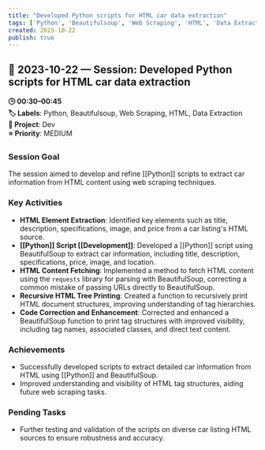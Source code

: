 ```yaml
---
title: "Developed Python scripts for HTML car data extraction"
tags: ['Python', 'Beautifulsoup', 'Web Scraping', 'HTML', 'Data Extraction']
created: 2023-10-22
publish: true
---
```


## 📅 2023-10-22 — Session: Developed Python scripts for HTML car data extraction

**🕒 00:30–00:45**  
**🏷️ Labels**: Python, Beautifulsoup, Web Scraping, HTML, Data Extraction  
**📂 Project**: Dev  
**⭐ Priority**: MEDIUM  


### Session Goal
The session aimed to develop and refine [[Python]] scripts to extract car information from HTML content using web scraping techniques.

### Key Activities
- **HTML Element Extraction**: Identified key elements such as title, description, specifications, image, and price from a car listing's HTML source.
- **[[Python]] Script [[Development]]**: Developed a [[Python]] script using BeautifulSoup to extract car information, including title, description, specifications, price, image, and location.
- **HTML Content Fetching**: Implemented a method to fetch HTML content using the `requests` library for parsing with BeautifulSoup, correcting a common mistake of passing URLs directly to BeautifulSoup.
- **Recursive HTML Tree Printing**: Created a function to recursively print HTML document structures, improving understanding of tag hierarchies.
- **Code Correction and Enhancement**: Corrected and enhanced a BeautifulSoup function to print tag structures with improved visibility, including tag names, associated classes, and direct text content.

### Achievements
- Successfully developed scripts to extract detailed car information from HTML using [[Python]] and BeautifulSoup.
- Improved understanding and visibility of HTML tag structures, aiding future web scraping tasks.

### Pending Tasks
- Further testing and validation of the scripts on diverse car listing HTML sources to ensure robustness and accuracy.
